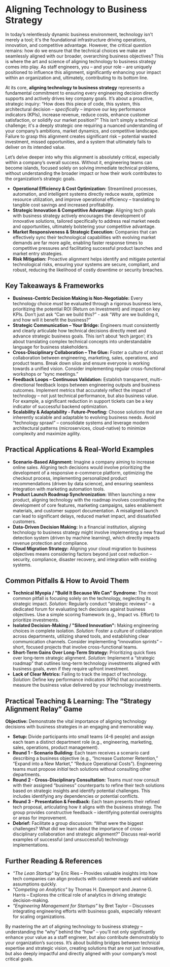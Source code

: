 # Aligning Technology to Business Strategy

In today’s relentlessly dynamic business environment, technology isn't merely a tool; it's the foundational infrastructure driving operations, innovation, and competitive advantage. However, the critical question remains: how do we ensure that the technical choices we make are seamlessly aligned with our broader, overarching business objectives? This is where the art and science of aligning technology to business strategy comes into play. As staff engineers, you – and your role – are uniquely positioned to influence this alignment, significantly enhancing your impact within an organization and, ultimately, contributing to its bottom line.

At its core, **aligning technology to business strategy** represents a fundamental commitment to ensuring every engineering decision directly supports and actively drives key company goals. It’s about a proactive, strategic inquiry: “How does this piece of code, this system, this architectural decision – *specifically* – improve our key performance indicators (KPIs), increase revenue, reduce costs, enhance customer satisfaction, or solidify our market position?” This isn’t simply a technical challenge; it's a deeply strategic one requiring a nuanced understanding of your company’s ambitions, market dynamics, and competitive landscape.  Failure to grasp this alignment creates significant risk – potential wasted investment, missed opportunities, and a system that ultimately fails to deliver on its intended value.

Let’s delve deeper into why this alignment is absolutely critical, especially within a company’s overall success. Without it, engineering teams can become islands, focused solely on solving immediate technical problems, without understanding the broader impact or how their work contributes to the organization’s strategic goals.

*   **Operational Efficiency & Cost Optimization:** Streamlined processes, automation, and intelligent systems directly reduce waste, optimize resource utilization, and improve operational efficiency – translating to tangible cost savings and increased profitability.
*   **Strategic Innovation & Competitive Advantage:** Aligning tech goals with business strategy actively encourages the development of innovative solutions, tailored specifically to address real market needs and opportunities, ultimately bolstering your competitive advantage.
*   **Market Responsiveness & Strategic Execution:** Companies that can effectively sync their technological capabilities with evolving market demands are far more agile, enabling faster response times to competitive pressures and facilitating successful product launches and market entry strategies.
*   **Risk Mitigation:**  Proactive alignment helps identify and mitigate potential technological risks, ensuring your systems are secure, compliant, and robust, reducing the likelihood of costly downtime or security breaches.

## Key Takeaways & Frameworks

- **Business-Centric Decision Making is Non-Negotiable:**  Every technology choice *must* be evaluated through a rigorous business lens, prioritizing the potential ROI (Return on Investment) and impact on key KPIs. Don’t just ask “Can we build this?” - ask “*Why* are we building it, and how will it benefit the business?”
- **Strategic Communication – Your Bridge:** Engineers must consistently and clearly articulate how technical decisions directly meet and advance strategic business goals. This isn’t about ‘tech jargon’; it’s about translating complex technical concepts into understandable language for business stakeholders.
- **Cross-Disciplinary Collaboration – The Glue:**  Foster a culture of robust collaboration between engineering, marketing, sales, operations, and product teams.  Break down silos and ensure everyone is working towards a unified vision.  Consider implementing regular cross-functional workshops or “sync meetings.”
- **Feedback Loops – Continuous Validation:** Establish transparent, multi-directional feedback loops between engineering outputs and business outcomes. Implement metrics that accurately reflect the impact of technology – not just technical performance, but also business value.  For example, a significant reduction in support tickets can be a key indicator of successful backend optimization.
- **Scalability & Adaptability - Future-Proofing:**  Choose solutions that are inherently scalable and adaptable to evolving business needs. Avoid “technology sprawl” – consolidate systems and leverage modern architectural patterns (microservices, cloud-native) to minimize complexity and maximize agility.

## Practical Applications & Real-World Examples

- **Scenario-Based Alignment:** Imagine a company aiming to increase online sales. Aligning tech decisions would involve prioritizing the development of a responsive e-commerce platform, optimizing the checkout process, implementing personalized product recommendations (driven by data science), and ensuring seamless integration with marketing automation tools.
- **Product Launch Roadmap Synchronization:** When launching a new product, aligning technology with the roadmap involves coordinating the development of core features, marketing campaigns, sales enablement materials, and customer support documentation.  A misaligned launch can lead to significant delays, reduced market impact, and dissatisfied customers.
- **Data-Driven Decision Making:** In a financial institution, aligning technology to business strategy might involve implementing a new fraud detection system (driven by machine learning), which directly impacts revenue protection and compliance.
- **Cloud Migration Strategy:** Aligning your cloud migration to business objectives means considering factors beyond just cost reduction – security, compliance, disaster recovery, and integration with existing systems.

## Common Pitfalls & How to Avoid Them

- **Technical Myopia / "Build It Because We Can" Syndrome:**  The most common pitfall is focusing solely on the technology, neglecting its strategic impact. *Solution:* Regularly conduct “strategic reviews” – a dedicated forum for evaluating tech decisions against business objectives.  Use a simple scoring framework (e.g., Impact vs. Effort) to prioritize investments.
- **Isolated Decision-Making / "Siloed Innovation":** Making engineering choices in complete isolation. *Solution:* Foster a culture of collaboration across departments, utilizing shared tools, and establishing clear communication channels.  Consider implementing “innovation sprints” – short, focused projects that involve cross-functional teams.
- **Short-Term Gains Over Long-Term Strategy:** Prioritizing quick fixes over long-term strategic alignment. *Solution:* Implement a “strategic roadmap” that outlines long-term technology investments aligned with business goals, even if they require upfront investment.
- **Lack of Clear Metrics:** Failing to track the impact of technology. *Solution*: Define key performance indicators (KPIs) that accurately measure the business value delivered by your technology investments.

## Practical Teaching & Learning: The “Strategy Alignment Relay” Game

**Objective:**  Demonstrate the vital importance of aligning technology decisions with business strategies in an engaging and memorable way.

* **Setup:** Divide participants into small teams (4-6 people) and assign each team a distinct department role (e.g., engineering, marketing, sales, operations, product management).
* **Round 1 - Scenario Building:** Each team receives a scenario card describing a business objective (e.g., “Increase Customer Retention,” “Expand into a New Market,” “Reduce Operational Costs”).  Engineering teams must propose *initial* tech solutions without consulting other departments.
* **Round 2 - Cross-Disciplinary Consultation:** Teams *must* now consult with their assigned “business” counterparts to refine their tech solutions based on strategic insights and identify potential challenges. This includes identifying any dependencies or potential conflicts.
* **Round 3 - Presentation & Feedback:** Each team presents their refined tech proposal, articulating how it aligns with the business strategy. The group provides constructive feedback – identifying potential oversights or areas for improvement.
* **Debrief:** Facilitate a group discussion: “What were the biggest challenges? What did we learn about the importance of cross-disciplinary collaboration and strategic alignment?”  Discuss real-world examples of successful (and unsuccessful) technology implementations.

## Further Reading & References

*   *"The Lean Startup"* by Eric Ries – Provides valuable insights into how tech companies can align products with customer needs and validate assumptions quickly.
*   *"Competing on Analytics"* by Thomas H. Davenport and Jeanne G. Harris – Explores the critical role of analytics in driving strategic decision-making.
*   *“Engineering Management for Startups”* by Bret Taylor – Discusses integrating engineering efforts with business goals, especially relevant for scaling organizations.

By mastering the art of aligning technology to business strategy – understanding the “why” behind the “how” – you’ll not only significantly enhance your value as a staff engineer, but also contribute demonstrably to your organization’s success. It’s about building bridges between technical expertise and strategic vision, creating solutions that are not just innovative, but also deeply impactful and directly aligned with your company’s most critical goals.

